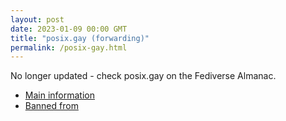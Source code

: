 ```yaml
---
layout: post
date: 2023-01-09 00:00 GMT
title: "posix.gay (forwarding)"
permalink: /posix-gay.html
---
```


No longer updated - check posix.gay on the Fediverse Almanac.

* [Main information](https://www.fediversealmanac.com/api/v1/instances/posix.gay)
* [Banned from](https://www.fediversealmanac.com/api/v1/instances/posix.gay/banned_from)

